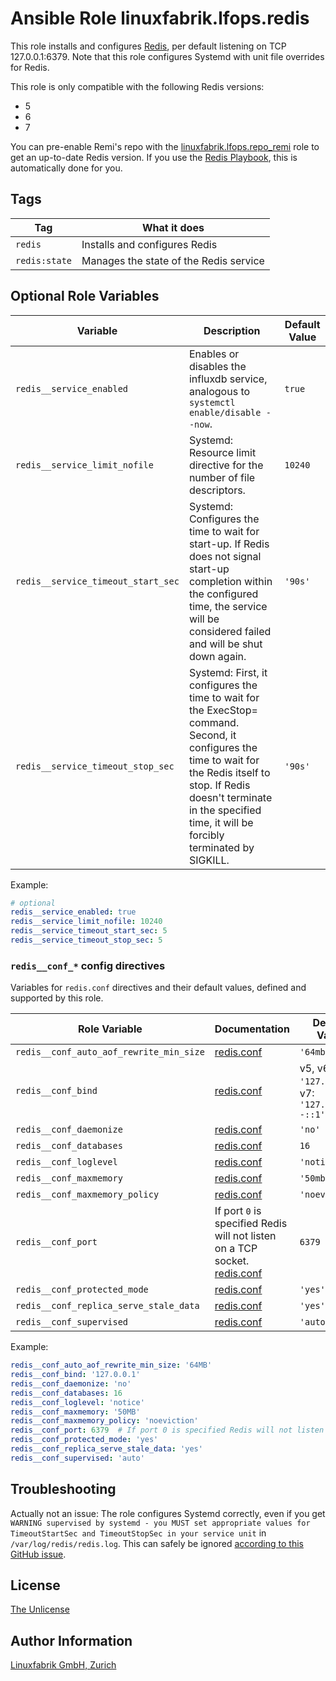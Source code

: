 # Ansible Role linuxfabrik.lfops.redis

This role installs and configures [Redis](https://redis.io/), per default listening on TCP 127.0.0.1:6379. Note that this role configures Systemd with unit file overrides for Redis.

This role is only compatible with the following Redis versions:

* 5
* 6
* 7

You can pre-enable Remi's repo with the [linuxfabrik.lfops.repo_remi](https://github.com/Linuxfabrik/lfops/tree/main/roles/repo_remi) role to get an up-to-date Redis version. If you use the [Redis Playbook](https://github.com/Linuxfabrik/lfops/blob/main/playbooks/redis.yml), this is automatically done for you.


## Tags

| Tag           | What it does                           |
| ---           | ------------                           |
| `redis`       | Installs and configures Redis          |
| `redis:state` | Manages the state of the Redis service |


## Optional Role Variables

| Variable | Description | Default Value |
| -------- | ----------- | ------------- |
| `redis__service_enabled` | Enables or disables the influxdb service, analogous to `systemctl enable/disable --now`. | `true` |
| `redis__service_limit_nofile` | Systemd: Resource limit directive for the number of file descriptors. | `10240` |
| `redis__service_timeout_start_sec` | Systemd: Configures the time to wait for start-up. If Redis does not signal start-up completion within the configured time, the service will be considered failed and will be shut down again. | `'90s'` |
| `redis__service_timeout_stop_sec` | Systemd: First, it configures the time to wait for the ExecStop= command. Second, it configures the time to wait for the Redis itself to stop. If Redis doesn't terminate in the specified time, it will be forcibly terminated by SIGKILL. | `'90s'` |

Example:
```yaml
# optional
redis__service_enabled: true
redis__service_limit_nofile: 10240
redis__service_timeout_start_sec: 5
redis__service_timeout_stop_sec: 5
```


### `redis__conf_*` config directives

Variables for `redis.conf` directives and their default values, defined and supported by this role.

| Role Variable                           | Documentation                                                    | Default Value  |
| -------------                           | -------------                                                    | -------------  |
| `redis__conf_auto_aof_rewrite_min_size` | [redis.conf](https://github.com/redis/redis/blob/6.0/redis.conf) | `'64mb'`       |
| `redis__conf_bind`                      | [redis.conf](https://github.com/redis/redis/blob/6.0/redis.conf) | v5, v6: `'127.0.0.1'`; v7: `'127.0.0.1 -::1'`  |
| `redis__conf_daemonize`                 | [redis.conf](https://github.com/redis/redis/blob/6.0/redis.conf) | `'no'`         |
| `redis__conf_databases`                 | [redis.conf](https://github.com/redis/redis/blob/6.0/redis.conf) | `16`           |
| `redis__conf_loglevel`                  | [redis.conf](https://github.com/redis/redis/blob/6.0/redis.conf) | `'notice'`     |
| `redis__conf_maxmemory`                 | [redis.conf](https://github.com/redis/redis/blob/6.0/redis.conf) | `'50mb'`       |
| `redis__conf_maxmemory_policy`          | [redis.conf](https://github.com/redis/redis/blob/6.0/redis.conf) | `'noeviction'` |
| `redis__conf_port`                      | If port `0` is specified Redis will not listen on a TCP socket. [redis.conf](https://github.com/redis/redis/blob/6.0/redis.conf) | `6379`         |
| `redis__conf_protected_mode`            | [redis.conf](https://github.com/redis/redis/blob/6.0/redis.conf) | `'yes'`        |
| `redis__conf_replica_serve_stale_data`  | [redis.conf](https://github.com/redis/redis/blob/6.0/redis.conf) | `'yes'`        |
| `redis__conf_supervised`                | [redis.conf](https://github.com/redis/redis/blob/6.0/redis.conf) | `'auto'`       |

Example:

```yaml
redis__conf_auto_aof_rewrite_min_size: '64MB'
redis__conf_bind: '127.0.0.1'
redis__conf_daemonize: 'no'
redis__conf_databases: 16
redis__conf_loglevel: 'notice'
redis__conf_maxmemory: '50MB'
redis__conf_maxmemory_policy: 'noeviction'
redis__conf_port: 6379  # If port 0 is specified Redis will not listen on a TCP socket.
redis__conf_protected_mode: 'yes'
redis__conf_replica_serve_stale_data: 'yes'
redis__conf_supervised: 'auto'
```


## Troubleshooting

Actually not an issue: The role configures Systemd correctly, even if you get `WARNING supervised by systemd - you MUST set appropriate values for TimeoutStartSec and TimeoutStopSec in your service unit` in `/var/log/redis/redis.log`. This can safely be ignored [according to this GitHub issue](https://github.com/redis/redis/issues/8024).


## License

[The Unlicense](https://unlicense.org/)


## Author Information

[Linuxfabrik GmbH, Zurich](https://www.linuxfabrik.ch)
